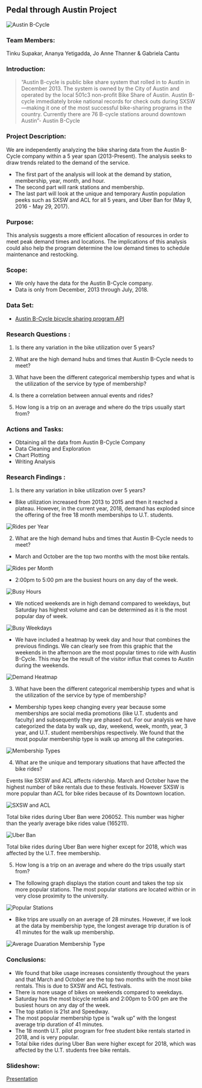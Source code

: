 ## Pedal through Austin Project

![Austin B-Cycle](README_IMAGES/bikeshare.jpg)

### Team Members:

Tinku Supakar, Ananya Yetigadda, Jo Anne Thanner & Gabriela Cantu 

### Introduction: 

>“Austin B-cycle is public bike share system that rolled in to Austin in December 2013. The system is owned by the City of Austin and operated by the local 501c3 non-profit Bike Share of Austin. Austin B-cycle immediately broke national records for check outs during SXSW—making it one of the most successful bike-sharing programs in the country. Currently there are 76 B-cycle stations around downtown Austin”- Austin B-Cycle 

### Project Description:

We are independently analyzing the bike sharing data from the Austin B-Cycle company within a 5 year span (2013-Present). The analysis seeks to draw trends related to the demand of the service.
 
* The first part of the analysis will look at the demand by station, membership, year, month, and hour.
* The second part will rank stations and membership.
* The last part will look at the unique and temporary Austin population peeks such as SXSW and ACL for all 5 years, and Uber Ban for (May 9, 2016 - May 29, 2017).
 
### Purpose: 

This analysis suggests a more efficient allocation of resources in order to meet peak demand times and locations. The implications of this analysis could also help the program determine the low demand times to schedule maintenance and restocking.

### Scope: 

* We only have the data for the Austin B-Cycle company.
* Data is only from December, 2013 through July, 2018.

### Data Set: 

* [Austin B-Cycle bicycle sharing program API](https://data.austintexas.gov/resource/cwi3-ckqi.json)

### Research Questions : 

1. Is there any variation in the bike utilization over 5 years?

2. What are the high demand hubs and times that Austin B-Cycle needs to meet?

3. What have been the different categorical membership types  and what is the utilization of the service by type of membership?

4. Is there a correlation between annual events and rides?

5. How long is a trip on an average and where do the trips usually start from? 

### Actions and Tasks: 

* Obtaining all the data from Austin B-Cycle Company
* Data Cleaning and Exploration
* Chart Plotting
* Writing Analysis

### Research Findings :
1. Is there any variation in bike utilization over 5 years?

* Bike utilization increased from 2013 to 2015 and then it reached a plateau. However, in the current year, 2018, demand has exploded since the offering of the free 18 month memberships to U.T. students. 

![Rides per Year](Images/Rides_per_Year.png)

2. What are the high demand hubs and times that Austin B-Cycle needs to meet?

* March and October are the top two months with the most bike rentals. 

![Rides per Month](Images/Rides_per_Month.png)

* 2:00pm to 5:00 pm are the busiest hours on any day of the week. 

![Busy Hours](Images/Busy_Hour.png)

* We noticed weekends are in high demand compared to weekdays, but Saturday has highest volume and can be determined as it is the most popular day of week.

![Busy Weekdays](Images/Busy_Week.png)

* We have included a heatmap by week day and hour that combines the previous findings. We can clearly see from this graphic that the weekends in the afternoon are the most popular times to ride with Austin B-Cycle. This may be the result of the visitor influx that comes to Austin during the weekends.

![Demand Heatmap](Images/Hours-day.png)

3. What have been the different categorical membership types and what is the utilization of the service by type of membership?

* Membership types keep changing every year because some memberships are social media promotions (like U.T. students and faculty) and subsequently they are phased out. For our analysis we have categorized the data by walk up, day, weekend, week, month, year, 3 year, and U.T. student memberships respectively. We found that the most popular membership type is walk up among all the categories. 

![Membership Types](Images/mem_type.png)

4. What are the unique and temporary situations that have affected the bike rides?

Events like SXSW and ACL affects ridership. March and October have the highest number of bike rentals due to these festivals. However SXSW is more popular than ACL for bike rides because of its Downtown location. 

![SXSW and ACL](Images/SXSW-ACL.png)

Total bike rides during Uber Ban were 206052. This number was higher than the yearly average bike rides value (165211). 

![Uber Ban](Images/Uberban.png)

Total bike rides during Uber Ban were higher except for 2018, which was affected by the U.T. free membership.

5. How long is a trip on an average and where do the trips usually start from? 

* The following graph displays the station count and takes the top six more popular stations. The most popular stations are located within or in very close proximity to the university.

![Popular Stations](Images/Pop_Station.png)

* Bike trips are usually on an average of 28 minutes. However, if we look at the data by membership type, the longest average trip duration is of 41 minutes for the walk up membership.

![Average Duaration Membership Type](Images/avg_duration_mem_type.png)


### Conclusions: 

* We found that bike usage increases consistently throughout the years and that March and October are the top two months with the most bike rentals. This is due to SXSW and ACL festivals.
* There is more usage of bikes on weekends compared to weekdays.
* Saturday has the most bicycle rentals and 2:00pm to 5:00 pm are the busiest hours on any day of the week. 
* The top station is 21st and Speedway.
* The most popular membership type is “walk up” with the longest average trip duration of 41 minutes.
* The 18 month U.T. pilot program for free student bike rentals started in 2018, and is very popular.
* Total bike rides during Uber Ban were higher except for 2018, which was affected by the U.T. students free bike rentals.

### Slideshow: 

[Presentation](https://docs.google.com/presentation/d/1fIk0yN7bH_pLIRUxPTkyxm9zOThLRluyKVivEPbjPdc/present?slide=id.p)
